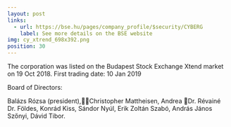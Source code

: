 ```yaml
---
layout: post
links:
  - url: https://bse.hu/pages/company_profile/$security/CYBERG
    label: See more details on the BSE website
img: cy_xtrend_698x392.png
position: 30
---
```


The corporation was listed on the Budapest Stock Exchange Xtend market on 19 Oct 2018. First trading date: 10 Jan 2019

Board of Directors:

Balázs Rózsa (president),Christopher Mattheisen, Andrea Dr. Révainé Dr. Földes, Konrád Kiss, Sándor Nyúl, Erik Zoltán Szabó, András János Szőnyi, Dávid Tibor.
